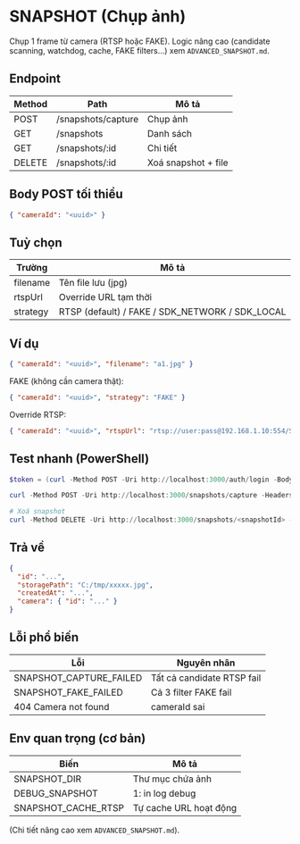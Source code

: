 # SNAPSHOT (Chụp ảnh)

Chụp 1 frame từ camera (RTSP hoặc FAKE). Logic nâng cao (candidate scanning, watchdog, cache, FAKE filters...) xem `ADVANCED_SNAPSHOT.md`.

## Endpoint
| Method | Path | Mô tả |
|--------|------|------|
| POST | /snapshots/capture | Chụp ảnh |
| GET | /snapshots | Danh sách |
| GET | /snapshots/:id | Chi tiết |
| DELETE | /snapshots/:id | Xoá snapshot + file |

## Body POST tối thiểu
```json
{ "cameraId": "<uuid>" }
```

## Tuỳ chọn
| Trường | Mô tả |
|--------|------|
| filename | Tên file lưu (jpg) |
| rtspUrl | Override URL tạm thời |
| strategy | RTSP (default) / FAKE / SDK_NETWORK / SDK_LOCAL |

## Ví dụ
```json
{ "cameraId": "<uuid>", "filename": "a1.jpg" }
```
FAKE (không cần camera thật):
```json
{ "cameraId": "<uuid>", "strategy": "FAKE" }
```
Override RTSP:
```json
{ "cameraId": "<uuid>", "rtspUrl": "rtsp://user:pass@192.168.1.10:554/Streaming/Channels/101" }
```

## Test nhanh (PowerShell)
```powershell
$token = (curl -Method POST -Uri http://localhost:3000/auth/login -Body '{"username":"admin","password":"admin123"}' -ContentType 'application/json').Content | ConvertFrom-Json | Select -ExpandProperty accessToken

curl -Method POST -Uri http://localhost:3000/snapshots/capture -Headers @{Authorization="Bearer $token"} -Body '{"cameraId":"<id>"}' -ContentType 'application/json'

# Xoá snapshot
curl -Method DELETE -Uri http://localhost:3000/snapshots/<snapshotId> -Headers @{Authorization="Bearer $token"}
```

## Trả về
```json
{
  "id": "...",
  "storagePath": "C:/tmp/xxxxx.jpg",
  "createdAt": "...",
  "camera": { "id": "..." }
}
```

## Lỗi phổ biến
| Lỗi | Nguyên nhân |
|-----|-------------|
| SNAPSHOT_CAPTURE_FAILED | Tất cả candidate RTSP fail |
| SNAPSHOT_FAKE_FAILED | Cả 3 filter FAKE fail |
| 404 Camera not found | cameraId sai |

## Env quan trọng (cơ bản)
| Biến | Mô tả |
|------|------|
| SNAPSHOT_DIR | Thư mục chứa ảnh |
| DEBUG_SNAPSHOT | 1: in log debug |
| SNAPSHOT_CACHE_RTSP | Tự cache URL hoạt động |

(Chi tiết nâng cao xem `ADVANCED_SNAPSHOT.md`).
